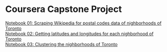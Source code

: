 # Coursera Capstone Project
<a href = "http://google.com">Notebook 01: Scraping Wikipedia for postal codes data of nighborhoods of Toronto</a><br/>
<a href = "http://google.com">Notebook 02: Getting latitudes and longitudes for each nighborhood of Toronto</a><br/>
<a href = "http://google.com">Notebook 03: Clustering the nighborhoods of Toronto</a><br/>
